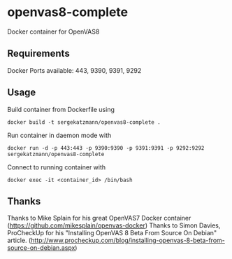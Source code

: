 # openvas8-complete
Docker container for OpenVAS8

Requirements
------------
Docker
Ports available: 443, 9390, 9391, 9292

Usage
-----

Build container from Dockerfile using
```
docker build -t sergekatzmann/openvas8-complete .
```

Run container in daemon mode with
```
docker run -d -p 443:443 -p 9390:9390 -p 9391:9391 -p 9292:9292 sergekatzmann/openvas8-complete
```

Connect to running container with
```
docker exec -it <container_id> /bin/bash
```

Thanks
------
Thanks to Mike Splain for his great OpenVAS7 Docker container (https://github.com/mikesplain/openvas-docker)
Thanks to  Simon Davies, ProCheckUp for his "Installing OpenVAS 8 Beta From Source On Debian" article. (http://www.procheckup.com/blog/installing-openvas-8-beta-from-source-on-debian.aspx)
